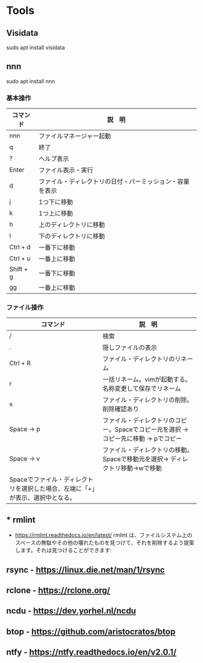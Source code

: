# Tools

## Visidata
sudo apt install visidata

## nnn
sudo apt install nnn

### 基本操作
| コマンド | 説　明　|
|---------|---------|
| nnn	    | ファイルマネージャー起動 |
| q	      | 終了 |
| ?	      | ヘルプ表示 |
| Enter	  | ファイル表示・実行 |
| d	      | ファイル・ディレクトリの日付・パーミッション・容量を表示 |
| j	      | 1つ下に移動 |
| k	      | 1つ上に移動 |
| h	      | 上のディレクトリに移動 |
| l	      | 下のディレクトリに移動 |
| Ctrl + d | 一番下に移動 |
| Ctrl + u | 一番上に移動 |
| Shift + g | 一番下に移動 |
| gg	    | 一番上に移動 |

### ファイル操作
| コマンド | 説　明　|
|---------|---------|
| /	      | 検索 |
| .       | 隠しファイルの表示 |
| Ctrl + R | ファイル・ディレクトリのリネーム |
| r	      | 一括リネーム。vimが起動する。名称変更して保存でリネーム |
| x	      | ファイル・ディレクトリの削除。削除確認あり |
| Space → p |	ファイル・ディレクトリのコピー。Spaceでコピー元を選択 → コピー先に移動 → pでコピー |
| Space → v |	ファイル・ディレクトリの移動。Spaceで移動元を選択→ ディレクトリ移動→wで移動 |
| Spaceでファイル・ディレクトリを選択した場合、左端に「+」が表示、選択中となる。 | |

## * rmlint 
- https://rmlint.readthedocs.io/en/latest/
rmlint は、ファイルシステム上のスペースの無駄やその他の壊れたものを見つけて、それを削除するよう提案します。それは見つけることができます:

## rsync - https://linux.die.net/man/1/rsync
## rclone - https://rclone.org/
## ncdu - https://dev.yorhel.nl/ncdu
## btop - https://github.com/aristocratos/btop
## ntfy - https://ntfy.readthedocs.io/en/v2.0.1/
